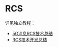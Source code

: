 # RCS

详见独立教程：

* [5G消息RCS技术总结](https://book.crifan.com/books/5g_message_rcs_tech_summary/website/)
* [RCS技术开发总结](https://book.crifan.com/books/rcs_tech_dev_summary/website/)
